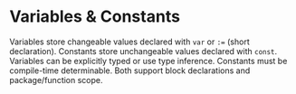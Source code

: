 # Variables & Constants

Variables store changeable values declared with `var` or `:=` (short declaration). Constants store unchangeable values declared with `const`. Variables can be explicitly typed or use type inference. Constants must be compile-time determinable. Both support block declarations and package/function scope.